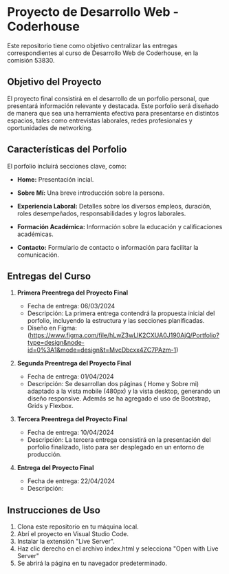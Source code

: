 # Proyecto de Desarrollo Web - Coderhouse

Este repositorio tiene como objetivo centralizar las entregas correspondientes al curso de Desarrollo Web de Coderhouse, en la comisión 53830. 

## Objetivo del Proyecto

El proyecto final consistirá en el desarrollo de un porfolio personal, que presentará información relevante y destacada. Este porfolio será diseñado de manera que sea una herramienta efectiva para presentarse en distintos espacios, tales como entrevistas laborales, redes profesionales y oportunidades de networking.

## Características del Porfolio

El porfolio incluirá secciones clave, como:

- **Home:** Presentación incial.

- **Sobre Mí:** Una breve introducción sobre la persona.
  
- **Experiencia Laboral:** Detalles sobre los diversos empleos, duración, roles desempeñados, responsabilidades y logros laborales.

- **Formación Académica:** Información sobre la educación y calificaciones académicas.

- **Contacto:** Formulario de contacto o información para facilitar la comunicación.

## Entregas del Curso

1. **Primera Preentrega del Proyecto Final**
    - Fecha de entrega: 06/03/2024
    - Descripción: La primera entrega contendrá la propuesta inicial del porfolio, incluyendo la estructura y las secciones planificadas.
    - Diseño en Figma: (https://www.figma.com/file/hLwZ3wLlK2CXUA0J190AjQ/Portfolio?type=design&node-id=0%3A1&mode=design&t=MvcDbcxx4ZC7PAzm-1)

2. **Segunda Preentrega del Proyecto Final**
    - Fecha de entrega: 01/04/2024
    - Descripción: Se desarrollan dos páginas ( Home y Sobre mi) adaptado a la vista mobile (480px) y la vista desktop, generando un diseño responsive. Además se ha agregado el uso de Bootstrap, Grids y Flexbox.

3. **Tercera Preentrega del Proyecto Final**
    - Fecha de entrega: 10/04/2024
    - Descripción: La tercera entrega consistirá en la presentación del porfolio finalizado, listo para ser desplegado en un entorno de producción.

4. **Entrega del Proyecto Final**
    - Fecha de entrega: 22/04/2024
    - Descripción: 


## Instrucciones de Uso

1. Clona este repositorio en tu máquina local.
2. Abrí el proyecto en Visual Studio Code.
3. Instalar la extensión "Live Server".
4. Haz clic derecho en el archivo index.html y selecciona "Open with Live Server"
5. Se abrirá la página en tu navegador predeterminado.



 
